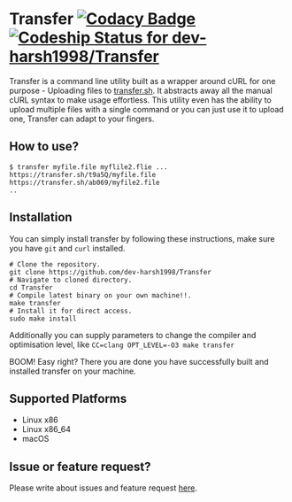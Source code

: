 # Transfer [![Codacy Badge](https://api.codacy.com/project/badge/Grade/edcd58027a3e412d90ce3cd98917d547)](https://app.codacy.com/app/dev-harsh1998/Transfer?utm_source=github.com&utm_medium=referral&utm_content=dev-harsh1998/Transfer&utm_campaign=Badge_Grade_Dashboard) [ ![Codeship Status for dev-harsh1998/Transfer](https://app.codeship.com/projects/6cfba370-60d1-0136-95b6-3296b091a39e/status?branch=master)](https://app.codeship.com/projects/296378)



Transfer is a command line utility built as a wrapper around cURL for one purpose - Uploading files to [transfer.sh](https://transfer.sh). It abstracts away all the manual cURL syntax to make usage effortless.
This utility even has the ability to upload multiple files with a single command or you can just use it to
upload one, Transfer can adapt to your fingers.

## How to use?

```
$ transfer myfile.file myflile2.flie ...
https://transfer.sh/t9a5Q/myfile.file
https://transfer.sh/ab069/myfile2.file
..
```

## Installation 
You can simply install transfer by following these instructions, make sure you have `git` and `curl` installed.

```
# Clone the repository.
git clone https://github.com/dev-harsh1998/Transfer
# Navigate to cloned directory.
cd Transfer
# Compile latest binary on your own machine!!.
make transfer
# Install it for direct access.
sudo make install
```

Additionally you can supply parameters to change the compiler and optimisation level, like `CC=clang OPT_LEVEL=-O3 make transfer`


BOOM! Easy right? There you are done you have successfully built and installed transfer on your machine.

## Supported Platforms
- Linux x86
- Linux x86_64
- macOS

## Issue or feature request?

Please write about issues and feature request [here](https://github.com/dev-harsh1998/Transfer/issues).
